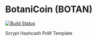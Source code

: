 BotaniCoin (BOTAN)
===========

[![Build Status](https://travis-ci.org/RazorLove/botanicoin.png?branch=master)](https://travis-ci.org/RazorLove/botanicoin)


Scrypt Hashcash PoW Template